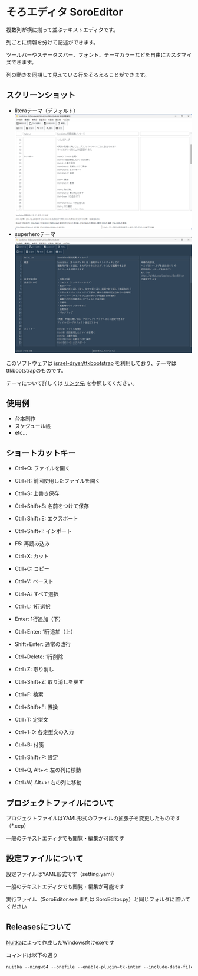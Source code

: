# そろエディタ SoroEditor

複数列が横に揃って並ぶテキストエディタです。

列ごとに情報を分けて記述ができます。

ツールバーやステータスバー、フォント、テーマカラーなどを自由にカスタマイズできます。

列の動きを同期して見えている行をそろえることができます。

## スクリーンショット
- literaテーマ（デフォルト）
![Screenshot-1](/image/screenshot_lumen.png)
- superheroテーマ
![Screenshot-2](/image/screenshot_superhero.png)

このソフトウェアは
[israel-dryer/ttkbootstrap](https://github.com/israel-dryer/ttkbootstrap)
を利用しており、テーマはttkbootstrapのものです。

テーマについて詳しくは [リンク先](https://ttkbootstrap.readthedocs.io/en/latest/themes/)
を参照してください。

## 使用例

- 台本制作
- スケジュール帳
- etc...

## ショートカットキー

- Ctrl+O:           ファイルを開く
- Ctrl+R:           前回使用したファイルを開く
- Ctrl+S:           上書き保存
- Ctrl+Shift+S:     名前をつけて保存
- Ctrl+Shift+E:     エクスポート
- Ctrl+Shift+I:     インポート
- F5:               再読み込み

- Ctrl+X:           カット
- Ctrl+C:           コピー
- Ctrl+V:           ペースト
- Ctrl+A:           すべて選択
- Ctrl+L:           1行選択
- Enter:            1行追加（下）
- Ctrl+Enter:       1行追加（上）
- Shift+Enter:      通常の改行
- Ctrl+Delete:      1行削除
- Ctrl+Z:           取り消し
- Ctrl+Shift+Z:     取り消しを戻す

- Ctrl+F:           検索
- Ctrl+Shift+F:     置換

- Ctrl+T:           定型文
- Ctrl+1-0:         各定型文の入力

- Ctrl+B:           付箋

- Ctrl+Shift+P:     設定

- Ctrl+Q, Alt+<:    左の列に移動
- Ctrl+W, Alt+>:    右の列に移動

## プロジェクトファイルについて

プロジェクトファイルはYAML形式のファイルの拡張子を変更したものです（*.cep）

一般のテキストエディタでも閲覧・編集が可能です

## 設定ファイルについて

設定ファイルはYAML形式です（setting.yaml）

一般のテキストエディタでも閲覧・編集が可能です

実行ファイル（SoroEditor.exe または SoroEditor.py）と同じフォルダに置いてください

## Releasesについて

[Nuitka](https://github.com/Nuitka/Nuitka)によって作成したWindows向けexeです

コマンドは以下の通り
```PowerShell
nuitka --mingw64 --onefile --enable-plugin=tk-inter --include-data-files=ThirdPartyNotices.txt= --include-data-files=hello.txt= --include-data-dir=src=src --disable-console --clang --windows-icon-from-ico="src/icon/icon.ico” SoroEditor.py
```
